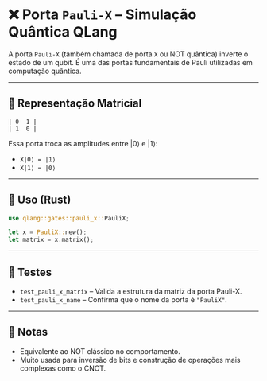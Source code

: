 # ❌ Porta `Pauli-X` – Simulação Quântica QLang

A porta `Pauli-X` (também chamada de porta `X` ou NOT quântica) inverte o estado de um qubit. É uma das portas fundamentais de Pauli utilizadas em computação quântica.

---

## 📐 Representação Matricial

```
| 0  1 |
| 1  0 |
```

Essa porta troca as amplitudes entre |0⟩ e |1⟩:

- `X|0⟩ = |1⟩`
- `X|1⟩ = |0⟩`

---

## 🧰 Uso (Rust)

```rust
use qlang::gates::pauli_x::PauliX;

let x = PauliX::new();
let matrix = x.matrix();
```

---

## 🧪 Testes

- `test_pauli_x_matrix` – Valida a estrutura da matriz da porta Pauli-X.
- `test_pauli_x_name` – Confirma que o nome da porta é `"PauliX"`.

---

## 📎 Notas

- Equivalente ao NOT clássico no comportamento.
- Muito usada para inversão de bits e construção de operações mais complexas como o CNOT.